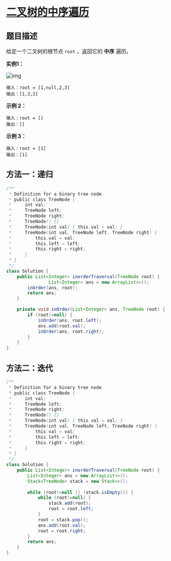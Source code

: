 # [二叉树的中序遍历](https://leetcode-cn.com/problems/binary-tree-inorder-traversal/)

## 题目描述

给定一个二叉树的根节点 `root` ，返回它的 **中序** 遍历。

**实例1：**

![img](https://assets.leetcode.com/uploads/2020/09/15/inorder_1.jpg)

```
输入：root = [1,null,2,3]
输出：[1,3,2]
```

**示例 2：**

```
输入：root = []
输出：[]
```

**示例 3：**

```
输入：root = [1]
输出：[1]
```

## 方法一：递归

```java
/**
 * Definition for a binary tree node.
 * public class TreeNode {
 *     int val;
 *     TreeNode left;
 *     TreeNode right;
 *     TreeNode() {}
 *     TreeNode(int val) { this.val = val; }
 *     TreeNode(int val, TreeNode left, TreeNode right) {
 *         this.val = val;
 *         this.left = left;
 *         this.right = right;
 *     }
 * }
 */
class Solution {
    public List<Integer> inorderTraversal(TreeNode root) {
                List<Integer> ans = new ArrayList<>();
        inOrder(ans, root);
        return ans;
    }

    private void inOrder(List<Integer> ans, TreeNode root) {
        if (root!=null) {
            inOrder(ans, root.left);
            ans.add(root.val);
            inOrder(ans, root.right);
        }
    }
}
```





## 方法二：迭代

```java
/**
 * Definition for a binary tree node.
 * public class TreeNode {
 *     int val;
 *     TreeNode left;
 *     TreeNode right;
 *     TreeNode() {}
 *     TreeNode(int val) { this.val = val; }
 *     TreeNode(int val, TreeNode left, TreeNode right) {
 *         this.val = val;
 *         this.left = left;
 *         this.right = right;
 *     }
 * }
 */
class Solution {
    public List<Integer> inorderTraversal(TreeNode root) {
        List<Integer> ans = new ArrayList<>();
        Stack<TreeNode> stack = new Stack<>();
        
        while (root!=null || !stack.isEmpty()) {
            while (root!=null) {
                stack.add(root);
                root = root.left;
            }
            root = stack.pop();
            ans.add(root.val);
            root = root.right;
        }
        return ans;
    }
}
```

